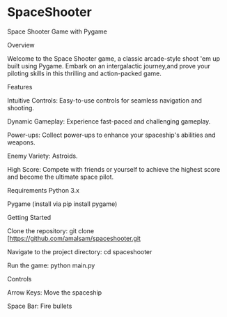# SpaceShooter
Space Shooter Game with Pygame

Overview

Welcome to the Space Shooter game, a classic arcade-style shoot 'em up built using Pygame. Embark on an intergalactic journey,and prove your piloting skills in this thrilling and action-packed game.

Features

Intuitive Controls: Easy-to-use controls for seamless navigation and shooting.

Dynamic Gameplay: Experience fast-paced and challenging gameplay.

Power-ups: Collect power-ups to enhance your spaceship's abilities and weapons.

Enemy Variety: Astroids.

High Score: Compete with friends or yourself to achieve the highest score and become the ultimate space pilot.


Requirements
Python 3.x

Pygame (install via pip install pygame)

Getting Started

Clone the repository: git clone [https://github.com/amalsam/spaceshooter.git

Navigate to the project directory: cd spaceshooter

Run the game: python main.py

Controls

Arrow Keys: Move the spaceship

Space Bar: Fire bullets

